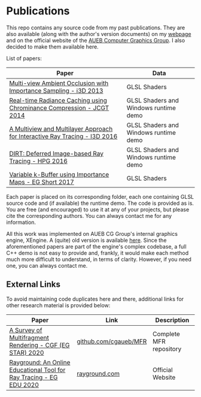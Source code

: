 # Publications
This repo contains any source code from my past publications. They are also available (along with the author's version documents) on my [webpage](https://kostasvardis.com) and on the official website of the [AUEB Computer Graphics Group](http://graphics.cs.aueb.gr/graphics).
I also decided to make them available here.

List of papers:

| **Paper**  | Data |
| --- | --- |
| [Multi-view Ambient Occlusion with Importance Sampling - i3D 2013](http://dl.acm.org/citation.cfm?id=2448214) | GLSL Shaders |
| [Real-time Radiance Caching using Chrominance Compression - JCGT 2014](http://jcgt.org/published/0003/04/06/) | GLSL Shaders and Windows runtime demo |
| [A Multiview and Multilayer Approach for Interactive Ray Tracing - I3D 2016](http://dl.acm.org/citation.cfm?id=2856401) | GLSL Shaders and Windows runtime demo |
| [DIRT: Deferred Image-based Ray Tracing - HPG 2016](http://diglib.eg.org/handle/10.2312/hpg20161193) | GLSL Shaders and Windows runtime demo |
| [Variable k-Buffer using Importance Maps - EG Short 2017](https://diglib.eg.org/handle/10.2312/egsh20171005) | GLSL Shaders |

Each paper is placed on its corresponding folder, each one containing GLSL source code and (if available) the runtime demo.
The code is provided as is. You are free (and encouraged) to use it at any of your projects, but please cite the corresponding authors. You can always contact me for any information.

All this work was implemented on AUEB CG Group's internal graphics engine, XEngine. A (quite) old version is available [here](http://graphics.cs.aueb.gr/graphics/downloads.html). Since the aforementioned papers are part of the engine's complex codebase, a full C++ demo is not easy to provide and, frankly, it would make each method much more difficult to understand, in terms of clarity. However, if you need one, you can always contact me.

## External Links
To avoid maintaining code duplicates here and there, additional links for other research material is provided below:

| **Paper**  | Link | Description |
| --- | --- | --- |
| [A Survey of Multifragment Rendering - CGF (EG STAR) 2020](https://diglib.eg.org/handle/10.2312/egsh20171005) | [github.com/cgaueb/MFR](https://github.com/cgaueb/MFR) | Complete MFR repository |
| [Rayground: An Online Educational Tool for Ray Tracing - EG EDU 2020](https://diglib.eg.org/handle/10.2312/eged20201027) | [rayground.com](https://rayground.com) | Official Website |

